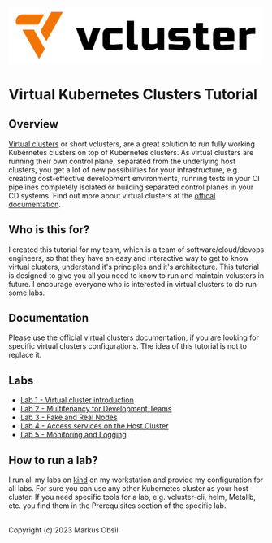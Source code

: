 <br>
<img src="https://raw.githubusercontent.com/loft-sh/vcluster/main/docs/static/media/vcluster_horizontal_black.svg" width="500">

# Virtual Kubernetes Clusters Tutorial

## Overview

[Virtual clusters](https://www.vcluster.com/docs/what-are-virtual-clusters) or short vclusters, are a great solution to run fully working Kubernetes clusters on top of Kubernetes clusters. As virtual clusters are running their own control plane, separated from the underlying host clusters, you get a lot of new possibilities for your infrastructure, e.g. creating cost-effective development environments, running tests in your CI pipelines completely isolated or building separated control planes in your CD systems. Find out more about virtual clusters at the [offical documentation](https://www.vcluster.com/docs/what-are-virtual-clusters).

## Who is this for?

I created this tutorial for my team, which is a team of software/cloud/devops engineers, so that they have an easy and interactive way to get to know virtual clusters, understand it's principles and it's architecture. This tutorial is designed to give you all you need to know to run and maintain vclusters in future. I encourage everyone who is interested in virtual clusters to do run some labs.

## Documentation

Please use the [official virtual clusters](https://www.vcluster.com/docs/what-are-virtual-clusters) documentation, if you are looking for specific virtual clusters configurations. The idea of this tutorial is not to replace it. 

## Labs

* [Lab 1 - Virtual cluster introduction](/lab1)
* [Lab 2 - Multitenancy for Development Teams](/lab2)
* [Lab 3 - Fake and Real Nodes](/lab3)
* [Lab 4 - Access services on the Host Cluster](/lab4)
* [Lab 5 - Monitoring and Logging](/lab5)

## How to run a lab?

I run all my labs on [kind](https://kind.sigs.k8s.io/) on my workstation and provide my configuration for all labs. For sure you can use any other Kubernetes cluster as your host cluster. If you need specific tools for a lab, e.g. vcluster-cli, helm, Metallb, etc. you find them in the Prerequisites section of the specific lab.

<br>
Copyright (c) 2023 Markus Obsil

